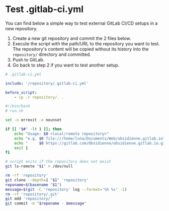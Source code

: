 # Test .gitlab-ci.yml

You can find below a simple way to test external GitLab CI/CD setups in a new repository.

1. Create a new git repository and commit the 2 files below.
2. Execute the script with the path/URL to the repository you want to test. The repository's content will be copied without its history into the `repository/` directory and committed.
3. Push to GitLab.
4. Go back to step 2 if you want to test another setup.

~~~yml
# .gitlab-ci.yml

include: '/repository/.gitlab-ci.yml'

before_script:
    - cp -r repository/. .
~~~

~~~bash
#!/bin/bash
# run.sh

set -o errexit -o nounset

if [[ "$#" -lt 1 ]]; then
    echo "Usage: $0 <local/remote repository>"
    echo "e.g. $0 file:///home/luna/Documents/Web/obsidienne.gitlab.io"
    echo "     $0 https://gitlab.com/Obsidienne/obsidienne.gitlab.io.git"
    exit 1
fi

# script exits if the repository does not exist
git ls-remote "$1" > /dev/null

rm -rf 'repository'
git clone --depth=1 "$1" 'repository'
reponame=$(basename "$1")
message=$(git -C 'repository' log --format='%h %s' -1)
rm -rf 'repository/.git'
git add 'repository/'
git commit -m "$reponame - $message"
~~~

